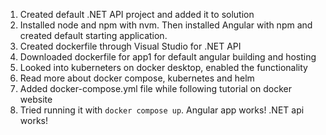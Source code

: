 1. Created default .NET API project and added it to solution
2. Installed node and npm with nvm. Then installed Angular with npm and created default starting application.
3. Created dockerfile through Visual Studio for .NET API
4. Downloaded dockerfile for app1 for default angular building and hosting
5. Looked into kuberneters on docker desktop, enabled the functionality
6. Read more about docker compose, kubernetes and helm
7. Added docker-compose.yml file while following tutorial on docker website
8. Tried running it with `docker compose up`. Angular app works! .NET api works!
